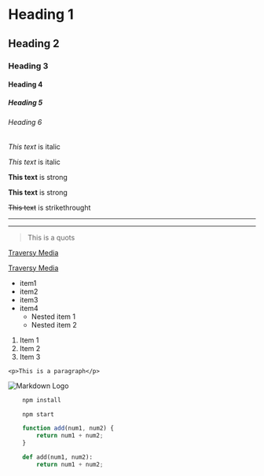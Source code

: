 <!-- Headings -->

# Heading 1
## Heading 2
### Heading 3
#### Heading 4
##### Heading 5
###### Heading 6


<!-- Italics -->
<!-- use = * / _ (star/hyphen) -->

*This text* is italic
<!-- \*This text\* is italic (for remove) -->

_This text_ is italic



<!-- Strong/Bold -->
<!-- use = (** / __ ) (double star/double hyphen-->

**This text** is strong

__This text__ is strong 



<!-- strikethrought -->
<!-- use = double tilde ~~ -->

~~This text~~ is strikethrought



<!-- Horizontal Rules -->
<!-- use = (--- / ___ ) (trple desh/triple hyphen) -->
---
___


<!-- Blackqouts -->
<!-- blue line in start -->

> This is a quots



<!-- Links -->
[Traversy Media](https://www.traversymedia.com)

[Traversy Media](https://www.traversymedia.com "Traversy Media")



<!-- UL -->
<!-- use = * (star) -->
* item1
* item2
* item3
* item4
    * Nested item 1
    * Nested item 2



<!-- OL -->

1. Item 1
2. Item 2
3. Item 3



<!-- InLine Code Block -->
`<p>This is a paragraph</p>`


<!-- Images -->
![Markdown Logo](https://markdown-here.com/img/icon256.png)



<!-- Github Blocks -->

```bash
    npm install

    npm start
```

```javascript
    function add(num1, num2) {
        return num1 + num2;
    }
```    

```python
    def add(num1, num2):
        return num1 + num2;
```    